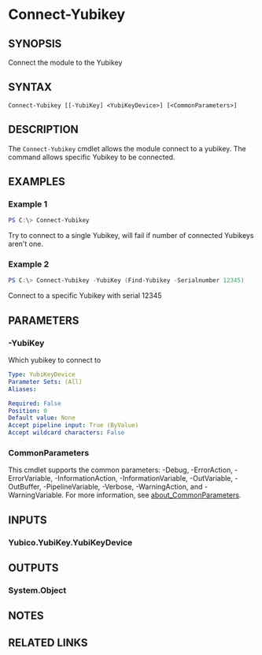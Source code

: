 ﻿---
external help file: powershellYK.dll-Help.xml
Module Name: powershellYK
online version:
schema: 2.0.0
---

# Connect-Yubikey

## SYNOPSIS
Connect the module to the Yubikey

## SYNTAX

```
Connect-Yubikey [[-YubiKey] <YubiKeyDevice>] [<CommonParameters>]
```

## DESCRIPTION
The `Connect-Yubikey` cmdlet allows the module connect to a yubikey. The command allows specific Yubikey to be connected.

## EXAMPLES

### Example 1
```powershell
PS C:\> Connect-Yubikey
```

Try to connect to a single Yubikey, will fail if number of connected Yubikeys aren't one.

### Example 2
```powershell
PS C:\> Connect-Yubikey -YubiKey (Find-Yubikey -Serialnumber 12345)
```

Connect to a specific Yubikey with serial 12345

## PARAMETERS

### -YubiKey
Which yubikey to connect to

```yaml
Type: YubiKeyDevice
Parameter Sets: (All)
Aliases:

Required: False
Position: 0
Default value: None
Accept pipeline input: True (ByValue)
Accept wildcard characters: False
```

### CommonParameters
This cmdlet supports the common parameters: -Debug, -ErrorAction, -ErrorVariable, -InformationAction, -InformationVariable, -OutVariable, -OutBuffer, -PipelineVariable, -Verbose, -WarningAction, and -WarningVariable. For more information, see [about_CommonParameters](http://go.microsoft.com/fwlink/?LinkID=113216).

## INPUTS

### Yubico.YubiKey.YubiKeyDevice

## OUTPUTS

### System.Object
## NOTES

## RELATED LINKS
